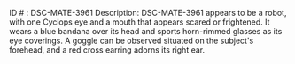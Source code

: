 ID # : DSC-MATE-3961
Description: DSC-MATE-3961 appears to be a robot, with one Cyclops eye and a mouth that appears scared or frightened. It wears a blue bandana over its head and sports horn-rimmed glasses as its eye coverings. A goggle can be observed situated on the subject's forehead, and a red cross earring adorns its right ear. 